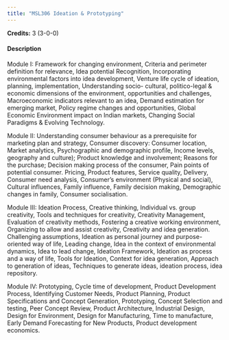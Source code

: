 ```yaml
---
title: "MSL306 Ideation & Prototyping"
---
```

**Credits:** 3 (3-0-0)

#### Description
Module I: Framework for changing environment, Criteria and perimeter definition for relevance, Idea potential Recognition, Incorporating environmental factors into idea development, Venture life cycle of ideation, planning, implementation, Understanding socio- cultural, politico-legal & economic dimensions of the environment, opportunities and challenges, Macroeconomic indicators relevant to an idea, Demand estimation for emerging market, Policy regime changes and opportunities, Global Economic Environment impact on Indian markets, Changing Social Paradigms & Evolving Technology.

Module II: Understanding consumer behaviour as a prerequisite for marketing plan and strategy, Consumer discovery: Consumer location, Market analytics, Psychographic and demographic profile, Income levels, geography and culture); Product knowledge and involvement; Reasons for the purchase; Decision making process of the consumer, Pain points of potential consumer. Pricing, Product features, Service quality, Delivery, Consumer need analysis, Consumer’s environment (Physical and social), Cultural influences, Family influence, Family decision making, Demographic changes in family, Consumer socialisation.

Module III: Ideation Process, Creative thinking, Individual vs. group creativity, Tools and techniques for creativity, Creativity Management, Evaluation of creativity methods, Fostering a creative working environment, Organizing to allow and assist creativity, Creativity and idea generation. Challenging assumptions, Ideation as personal journey and purpose-oriented way of life, Leading change, Idea in the context of environmental dynamics, Idea to lead change, Ideation Framework, Ideation as process and a way of life, Tools for Ideation, Context for idea generation, Approach to generation of ideas, Techniques to generate ideas, ideation process, idea repository.

Module IV: Prototyping, Cycle time of development, Product Development Process, Identifying Customer Needs, Product Planning, Product Specifications and Concept Generation, Prototyping, Concept Selection and testing, Peer Concept Review, Product Architecture, Industrial Design, Design for Environment, Design for Manufacturing, Time to manufacture, Early Demand Forecasting for New Products, Product development economics.